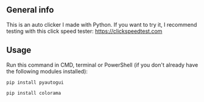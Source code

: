 ## General info
This is an auto clicker I made with Python. If you want to try it, I recommend testing with this click speed tester: https://clickspeedtest.com
## Usage
Run this command in CMD, terminal or PowerShell (if you don't already have the following modules installed):
```
pip install pyautogui

pip install colorama

```
